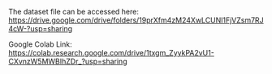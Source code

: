 The dataset file can be accessed here:
https://drive.google.com/drive/folders/19prXfm4zM24XwLCUNl1FjVZsm7RJ4cW-?usp=sharing

Google Colab Link: https://colab.research.google.com/drive/1txgm_ZyykPA2vU1-CXvnzW5MWBIhZDr_?usp=sharing
